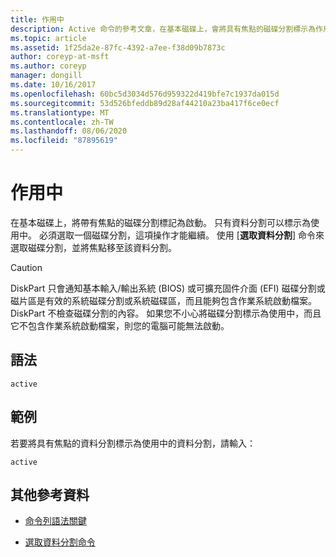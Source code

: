 ```yaml
---
title: 作用中
description: Active 命令的參考文章，在基本磁碟上，會將具有焦點的磁碟分割標示為作用中。
ms.topic: article
ms.assetid: 1f25da2e-87fc-4392-a7ee-f38d09b7873c
author: coreyp-at-msft
ms.author: coreyp
manager: dongill
ms.date: 10/16/2017
ms.openlocfilehash: 60bc5d3034d576d959322d419bfe7c1937da015d
ms.sourcegitcommit: 53d526bfeddb89d28af44210a23ba417f6ce0ecf
ms.translationtype: MT
ms.contentlocale: zh-TW
ms.lasthandoff: 08/06/2020
ms.locfileid: "87895619"
---
```

# <a name="active"></a>作用中

在基本磁碟上，將帶有焦點的磁碟分割標記為啟動。 只有資料分割可以標示為使用中。 必須選取一個磁碟分割，這項操作才能繼續。 使用 [**選取資料分割**] 命令來選取磁碟分割，並將焦點移至該資料分割。

> [!CAUTION]
> DiskPart 只會通知基本輸入/輸出系統 (BIOS) 或可擴充固件介面 (EFI) 磁碟分割或磁片區是有效的系統磁碟分割或系統磁碟區，而且能夠包含作業系統啟動檔案。 DiskPart 不檢查磁碟分割的內容。 如果您不小心將磁碟分割標示為使用中，而且它不包含作業系統啟動檔案，則您的電腦可能無法啟動。

## <a name="syntax"></a>語法

```
active
```

## <a name="examples"></a>範例

若要將具有焦點的資料分割標示為使用中的資料分割，請輸入：

```
active
```

## <a name="additional-references"></a>其他參考資料

- [命令列語法關鍵](command-line-syntax-key.md)

- [選取資料分割命令](select-partition.md)
